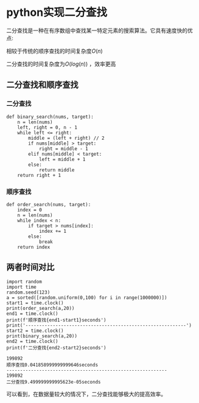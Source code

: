 # python实现二分查找
二分查找是一种在有序数组中查找某一特定元素的搜索算法。它具有速度快的优点:

相较于传统的顺序查找的时间复杂度$O(n)$

二分查找的时间复杂度为$O(log(n))$ ，效率更高

## 二分查找和顺序查找
### 二分查找
```
def binary_search(nums, target):
    n = len(nums)
    left, right = 0, n - 1
    while left <= right:
        middle = (left + right) // 2
        if nums[middle] > target:
            right = middle - 1
        elif nums[middle] < target:
            left = middle + 1
        else:
            return middle
    return right + 1
```
### 顺序查找
```
def order_search(nums, target):
    index = 0
    n = len(nums)
    while index < n:
        if target > nums[index]:
            index += 1
        else:
            break
    return index
```
## 两者时间对比
```
import random
import time
random.seed(123)
a = sorted([random.uniform(0,100) for i in range(1000000)])
start1 = time.clock()
print(order_search(a,20))
end1 = time.clock()
print(f'顺序查找{end1-start1}seconds')
print('-----------------------------------------------------------')
start2 = time.clock()
print(binary_search(a,20))
end2 = time.clock()
print(f'二分查找{end2-start2}seconds')

199892
顺序查找0.041858999999999646seconds
-----------------------------------------------------------
199892
二分查找9.499999999995623e-05seconds
```
可以看到，在数据量较大的情况下，二分查找能够极大的提高效率。
